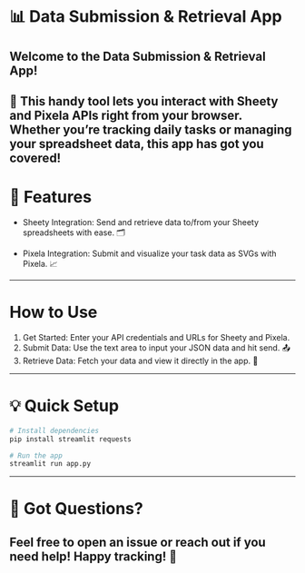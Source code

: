 # 📊 Data Submission & Retrieval App

## Welcome to the Data Submission & Retrieval App!

## 🚀 This handy tool lets you interact with Sheety and Pixela APIs right from your browser. Whether you’re tracking daily tasks or managing your spreadsheet data, this app has got you covered!

# 🎯 Features

- Sheety Integration: Send and retrieve data to/from your Sheety spreadsheets with ease. 🗂️

- Pixela Integration: Submit and visualize your task data as SVGs with Pixela. 📈

---

# How to Use

1. Get Started: Enter your API credentials and URLs for Sheety and Pixela.
2. Submit Data: Use the text area to input your JSON data and hit send. 📤
3. Retrieve Data: Fetch your data and view it directly in the app. 🔄

---

# 💡 Quick Setup

```python
# Install dependencies
pip install streamlit requests

# Run the app
streamlit run app.py

```

---

# 🤔 Got Questions?

## Feel free to open an issue or reach out if you need help! Happy tracking! 🌟
